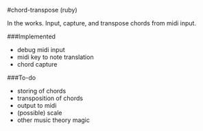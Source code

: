 #chord-transpose (ruby)

In the works. Input, capture, and transpose chords from midi input.

###Implemented

- debug midi input
- midi key to note translation
- chord capture

###To-do

- storing of chords
- transposition of chords
- output to midi
- (possible) scale
- other music theory magic